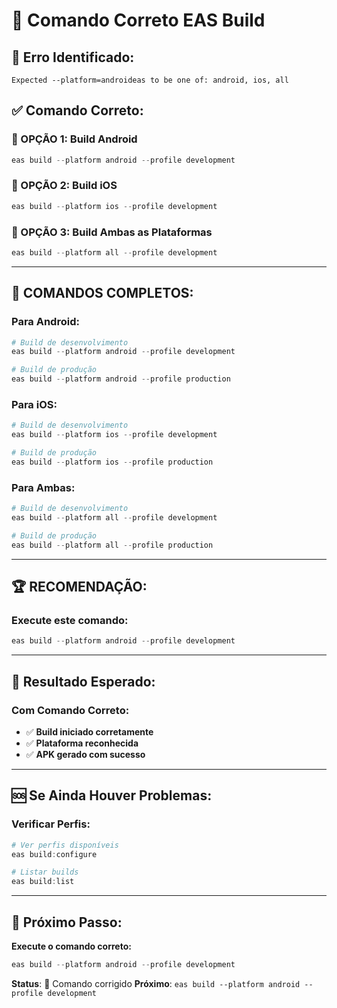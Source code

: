 # 🚀 Comando Correto EAS Build

## 🚨 **Erro Identificado:**
```
Expected --platform=androideas to be one of: android, ios, all
```

## ✅ **Comando Correto:**

### **🎯 OPÇÃO 1: Build Android**
```powershell
eas build --platform android --profile development
```

### **🎯 OPÇÃO 2: Build iOS**
```powershell
eas build --platform ios --profile development
```

### **🎯 OPÇÃO 3: Build Ambas as Plataformas**
```powershell
eas build --platform all --profile development
```

---

## 🚀 **COMANDOS COMPLETOS:**

### **Para Android:**
```powershell
# Build de desenvolvimento
eas build --platform android --profile development

# Build de produção
eas build --platform android --profile production
```

### **Para iOS:**
```powershell
# Build de desenvolvimento
eas build --platform ios --profile development

# Build de produção
eas build --platform ios --profile production
```

### **Para Ambas:**
```powershell
# Build de desenvolvimento
eas build --platform all --profile development

# Build de produção
eas build --platform all --profile production
```

---

## 🏆 **RECOMENDAÇÃO:**

### **Execute este comando:**
```powershell
eas build --platform android --profile development
```

---

## 📱 **Resultado Esperado:**

### **Com Comando Correto:**
- ✅ **Build iniciado corretamente**
- ✅ **Plataforma reconhecida**
- ✅ **APK gerado com sucesso**

---

## 🆘 **Se Ainda Houver Problemas:**

### **Verificar Perfis:**
```powershell
# Ver perfis disponíveis
eas build:configure

# Listar builds
eas build:list
```

---

## 🎯 **Próximo Passo:**

**Execute o comando correto:**
```powershell
eas build --platform android --profile development
```

**Status**: 🔧 Comando corrigido
**Próximo**: `eas build --platform android --profile development`
